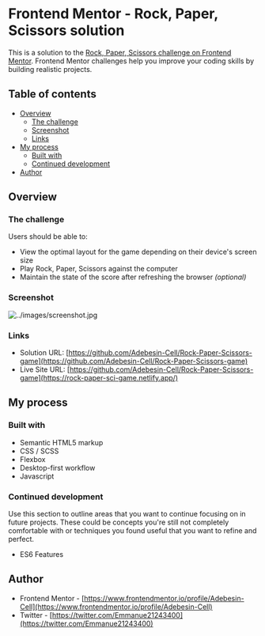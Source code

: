 # Frontend Mentor - Rock, Paper, Scissors solution

This is a solution to the [Rock, Paper, Scissors challenge on Frontend Mentor](https://www.frontendmentor.io/challenges/rock-paper-scissors-game-pTgwgvgH). Frontend Mentor challenges help you improve your coding skills by building realistic projects.

## Table of contents

- [Overview](#overview)
  - [The challenge](#the-challenge)
  - [Screenshot](#screenshot)
  - [Links](#links)
- [My process](#my-process)
  - [Built with](#built-with)
  - [Continued development](#continued-development)
- [Author](#author)

## Overview

### The challenge

Users should be able to:

- View the optimal layout for the game depending on their device's screen size
- Play Rock, Paper, Scissors against the computer
- Maintain the state of the score after refreshing the browser _(optional)_

### Screenshot

![../images/screenshot.jpg](../images/screenshot.jpg)

### Links

- Solution URL: [https://github.com/Adebesin-Cell/Rock-Paper-Scissors-game](https://github.com/Adebesin-Cell/Rock-Paper-Scissors-game)
- Live Site URL: [https://github.com/Adebesin-Cell/Rock-Paper-Scissors-game](https://rock-paper-sci-game.netlify.app/)

## My process

### Built with

- Semantic HTML5 markup
- CSS / SCSS
- Flexbox
- Desktop-first workflow
- Javascript

### Continued development

Use this section to outline areas that you want to continue focusing on in future projects. These could be concepts you're still not completely comfortable with or techniques you found useful that you want to refine and perfect.

- ES6 Features

## Author

- Frontend Mentor - [https://www.frontendmentor.io/profile/Adebesin-Cell](https://www.frontendmentor.io/profile/Adebesin-Cell)
- Twitter - [https://twitter.com/Emmanue21243400](https://twitter.com/Emmanue21243400)
